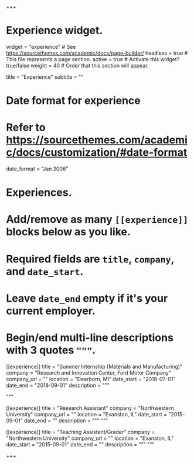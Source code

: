 +++
# Experience widget.
widget = "experience"  # See https://sourcethemes.com/academic/docs/page-builder/
headless = true  # This file represents a page section.
active = true  # Activate this widget? true/false
weight = 40  # Order that this section will appear.

title = "Experience"
subtitle = ""

# Date format for experience
#   Refer to https://sourcethemes.com/academic/docs/customization/#date-format
date_format = "Jan 2006"

# Experiences.
#   Add/remove as many `[[experience]]` blocks below as you like.
#   Required fields are `title`, `company`, and `date_start`.
#   Leave `date_end` empty if it's your current employer.
#   Begin/end multi-line descriptions with 3 quotes `"""`.
[[experience]]
  title = "Summer Internship (Materials and Manufacturing)"
  company = "Research and Innovation Center, Ford Motor Company"
  company_url = ""
  location = "Dearborn, MI"
  date_start = "2018-07-01"
  date_end = "2018-09-01"
  description = """

  """

[[experience]]
  title = "Research Assistant"
  company = "Northwestern University"
  company_url = ""
  location = "Evanston, IL"
  date_start = "2015-09-01"
  date_end = ""
  description = """
  """
  
[[experience]]
  title = "Teaching Assistant/Grader"
  company = "Northwestern University"
  company_url = ""
  location = "Evanston, IL"
  date_start = "2015-09-01"
  date_end = ""
  description = """
  """

+++
